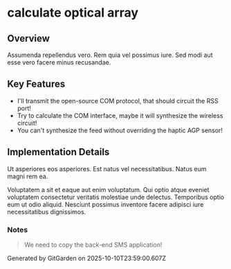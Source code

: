 # calculate optical array

## Overview
Assumenda repellendus vero. Rem quia vel possimus iure. Sed modi aut esse vero facere minus recusandae.

## Key Features
- I'll transmit the open-source COM protocol, that should circuit the RSS port!
- Try to calculate the COM interface, maybe it will synthesize the wireless circuit!
- You can't synthesize the feed without overriding the haptic AGP sensor!

## Implementation Details
Ut asperiores eos asperiores. Est natus vel necessitatibus. Natus eum magni rem ea.
 Voluptatem a sit et eaque aut enim voluptatum. Qui optio atque eveniet voluptatem consectetur veritatis molestiae unde delectus. Temporibus optio eum ut odio aliquid. Nesciunt possimus inventore facere adipisci iure necessitatibus dignissimos.

### Notes
> We need to copy the back-end SMS application!

Generated by GitGarden on 2025-10-10T23:59:00.607Z
